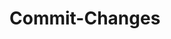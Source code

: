 # Commit-Changes
<param ve-d3plus-network url="https://github.com/jaimieson/Diagram/blob/28bba9e407088fb7dcc9684635c4e247f457da5b/README.md">




		
